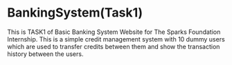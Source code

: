 # BankingSystem(Task1)
 
This is TASK1 of Basic Banking System Website for The Sparks Foundation Internship. This is a simple credit management system with 10 dummy users which are used to transfer credits between them and show the transaction history between the users.
